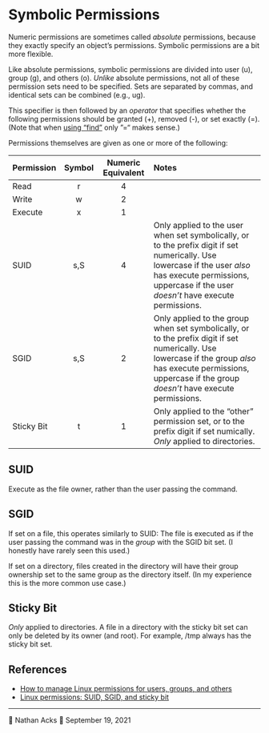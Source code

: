 # Symbolic Permissions

Numeric permissions are sometimes called *absolute* permissions, because they exactly specify an object’s permissions. Symbolic permissions are a bit more flexible.

Like absolute permissions, symbolic permissions are divided into user (u), group (g), and others (o). *Unlike* absolute permissions, not all of these permission sets need to be specified. Sets are separated by commas, and identical sets can be combined (e.g., ug).

This specifier is then followed by an *operator* that specifies whether the following permissions should be granted (+), removed (-), or set exactly (=). (Note that when [using “find”](how-to-use-find-with-file-metadata.md) only ”=“ makes sense.)

Permissions themselves are given as one or more of the following:

| Permission | Symbol | Numeric Equivalent | Notes                                                                                                                                                                                                             |
|:---------- |:------:|:------------------:|:----------------------------------------------------------------------------------------------------------------------------------------------------------------------------------------------------------------- |
| Read       |    r   |          4         |                                                                                                                                                                                                                   |
| Write      |    w   |          2         |                                                                                                                                                                                                                   |
| Execute    |    x   |          1         |                                                                                                                                                                                                                   |
| SUID       |   s,S  |          4         | Only applied to the user when set symbolically, or to the prefix digit if set numerically. Use lowercase if the user *also* has execute permissions, uppercase if the user *doesn’t* have execute permissions.    |
| SGID       |   s,S  |          2         | Only applied to the group when set symbolically, or to the prefix digit if set numerically. Use lowercase if the group *also* has execute permissions, uppercase if the group *doesn’t* have execute permissions. |
| Sticky Bit |    t   |          1         | Only applied to the “other” permission set, or to the prefix digit if set numically. *Only* applied to directories.                                                                                               |

## SUID

Execute as the file owner, rather than the user passing the command.

## SGID

If set on a file, this operates similarly to SUID: The file is executed as if the user passing the command was in the *group* with the SGID bit set. (I honestly have rarely seen this used.)

If set on a directory, files created in the directory will have their group ownership set to the same group as the directory itself. (In my experience this is the more common use case.)

## Sticky Bit

*Only* applied to directories. A file in a directory with the sticky bit set can only be deleted by its owner (and root). For example, /tmp always has the sticky bit set.

## References

* [How to manage Linux permissions for users, groups, and others](https://www.redhat.com/sysadmin/manage-permissions)
* [Linux permissions: SUID, SGID, and sticky bit](https://www.redhat.com/sysadmin/suid-sgid-sticky-bit)

- - - -

👤 Nathan Acks
📅 September 19, 2021
